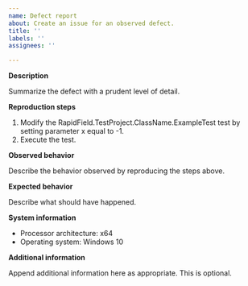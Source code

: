 ```yaml
---
name: Defect report
about: Create an issue for an observed defect.
title: ''
labels: ''
assignees: ''

---
```


**Description**

Summarize the defect with a prudent level of detail.

**Reproduction steps**

1. Modify the RapidField.TestProject.ClassName.ExampleTest test by setting parameter x equal to -1.
2. Execute the test.

**Observed behavior**

Describe the behavior observed by reproducing the steps above.

**Expected behavior**

Describe what should have happened.

**System information**

* Processor architecture: x64
* Operating system: Windows 10

**Additional information**

Append additional information here as appropriate. This is optional.
